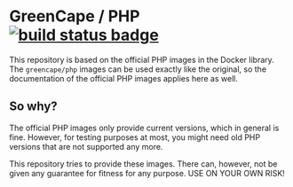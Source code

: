 # GreenCape / PHP [![build status badge](https://img.shields.io/travis/greencape/php/master.svg)](https://travis-ci.org/greencape/php/branches)

This repository is based on the official PHP images in the Docker library.
The `greencape/php` images can be used exactly like the original, so the documentation of the official PHP images applies here as well.

## So why?

The official PHP images only provide current versions, which in general is fine. However, for testing purposes at most, you might need old PHP versions that are not supported any more.

This repository tries to provide these images. There can, however, not be given any guarantee for fitness for any purpose. USE ON YOUR OWN RISK!

